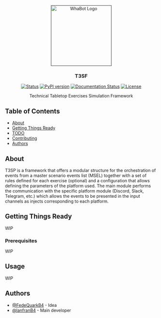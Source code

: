 <p align="center">
  <a href="" rel="noopener">
 <img width=200px height=200px src="https://user-images.githubusercontent.com/103124157/164258966-7a049d6c-4012-49ca-8f7d-2bb814c24009.png" alt="WhaBot Logo"></a>
</p>

<h3 align="center">T3SF</h3>

<div align="center">

  [![Status](https://img.shields.io/badge/status-active-success.svg)]() 
  [![PyPI version](https://badge.fury.io/py/T3SF.svg)](https://badge.fury.io/py/T3SF)
  [![Documentation Status](https://readthedocs.org/projects/t3sf/badge/?version=docs)](https://t3sf.readthedocs.io/en/latest/?badge=docs)
  [![License](https://img.shields.io/badge/license-GPL-blue.svg)](/LICENSE)

</div>

<p align="center"> Technical Tabletop Exercises Simulation Framework
    <br> 
</p>

## Table of Contents
- [About](#About)
- [Getting Things Ready](#Starting)
- [TODO](../TODO.md)
- [Contributing](../CONTRIBUTING.md)
- [Authors](#Authors)

## About <a name = "About"></a>
T3SP is a framework that offers a modular structure for the orchestration of events from a master scenario events list (MSEL) together with a set of rules defined for each exercise (optional) and a configuration that allows defining the parameters of the platform used. The main module performs the communication with the specific platform module (Discord, Slack, Telegram, etc.) which allows the events to be presented in the input channels as injects corresponding to each platform.

## Getting Things Ready <a name = "Starting"></a>
WIP

### Prerequisites
WIP

## Usage <a name="Usage"></a>
WIP

## Authors <a name = "Authors"></a>
- [@FedeQuarkB4](https://github.com/FedeQuarkB4) - Idea
- [@lanfranB4](https://github.com/lanfranB4) - Main developer
